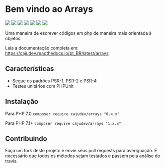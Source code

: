 # Bem vindo ao Arrays

[![](https://img.shields.io/packagist/v/cajudev/arrays.svg)](https://packagist.org/packages/cajudev/arrays)
[![](https://img.shields.io/packagist/dt/cajudev/arrays.svg)](https://packagist.org/packages/cajudev/arrays)
[![](https://img.shields.io/github/license/cajudev/arrays.svg)](https://raw.githubusercontent.com/cajudev/arrays/master/LICENSE)
[![](https://img.shields.io/travis/cajudev/arrays.svg)](https://travis-ci.org/cajudev/arrays)
[![](https://coveralls.io/repos/github/cajudev/arrays/badge.svg?branch=master)](https://coveralls.io/github/cajudev/arrays)
[![](https://img.shields.io/github/issues/cajudev/arrays.svg)](https://github.com/cajudev/arrays/issues)
[![](https://img.shields.io/github/contributors/cajudev/arrays.svg)](https://github.com/cajudev/arrays/graphs/contributors)

Uma maneira de escrever códigos em php de maneira mais orientada à objetos

Leia a documentação completa em: https://cajudev.readthedocs.io/pt_BR/latest/arrays

## Características

-   Segue os padrões PSR-1, PSR-2 e PSR-4
-   Testes unitários com PHPUnit

## Instalação

Para PHP 7.0  ``composer require cajudev/arrays "0.x.x"``

Para PHP 7.1+ ``composer require cajudev/arrays "1.x.x"``

## Contribuindo

Faça um fork deste projeto e envie seus pull requests para averiguação. É necessário que todos os métodos sejam testados e passem pela análise do travis.
